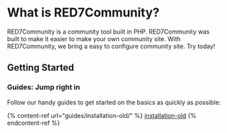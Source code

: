 # What is RED7Community?

RED7Community is a community tool built in PHP. RED7Community was built to make it easier to make your own community site. With RED7Community, we bring a easy to configure community site. Try today!

## Getting Started

### Guides: Jump right in

Follow our handy guides to get started on the basics as quickly as possible:

{% content-ref url="guides/installation-old/" %}
[installation-old](guides/installation-old/)
{% endcontent-ref %}
